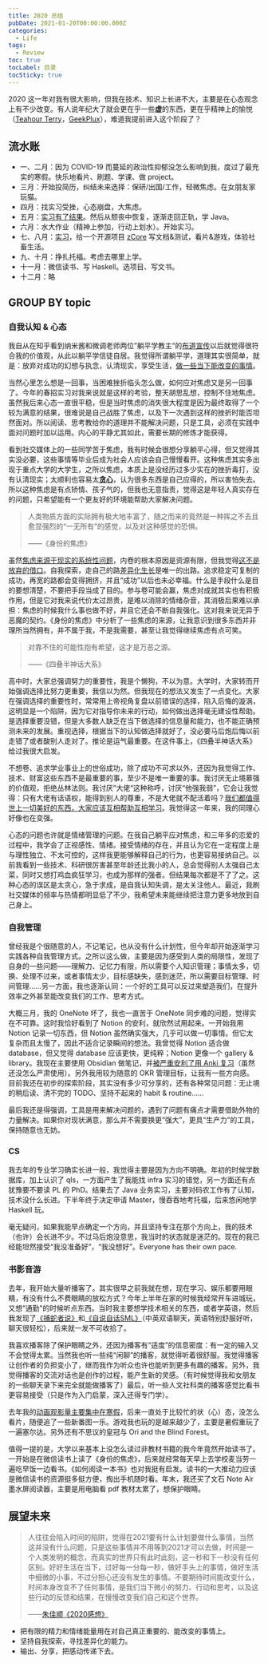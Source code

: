 ```yaml
---
title: 2020 总结
pubDate: 2021-01-20T00:00:00.000Z
categories:
  - Life
tags:
  - Review
toc: true
tocLabel: 目录
tocSticky: true
---
```


2020 这一年对我有很大影响，但我在技术、知识上长进不大，主要是在心态观念上有不少改变。有人说年纪大了就会更在乎一些**虚**的东西，更在乎精神上的愉悦（[Teahour Terry](https://www.pythonhunter.org/episodes/ep21#t=26:15)，[GeekPlux](https://geekplux.com/2021/01/05/2020-summary#%E4%B9%A6)），难道我提前进入这个阶段了？

## 流水账

- 一、二月：因为 COVID-19 而蔓延的政治性抑郁没怎么影响到我，度过了最充实的寒假。快乐地看片、刷题、学课、做 project。
- 三月：开始投简历，纠结未来选择：保研/出国/工作，轻微焦虑。在女朋友家玩猫。
- 四月：找实习受挫，心态崩盘，大焦虑。
- 五月：[实习有了结果](https://mp.weixin.qq.com/s/kNByfbXyGojkDJjDE9KoVg)。然后从颓丧中恢复，逐渐走回正轨，学 Java。
- 六月：水大作业（精神上参加，行动上划水）。开始实习。
- 七、八月：[实习](https://xxchan.github.io/cs/2020/09/02/intern-at-meituan.html)，给一个开源项目 [zCore](https://github.com/rcore-os/zCore) 写文档&测试，看片&游戏，体验社畜生活。
- 九、十月：挣扎托福。考虑去哪里上学。
- 十一月：微信读书、写 Haskell。选项目、写文书。
- 十二月：略

## GROUP BY topic

### 自我认知 & 心态

我自从在知乎看到纳米酱和微调老师两位”躺平学教主“的[布道宣传](https://zhuanlan.zhihu.com/p/63557371)以后就觉得很符合我的价值观，从此以躺平学信徒自居。我觉得所谓躺平学，道理其实很简单，就是：放弃对成功的幻想与执念，认清现实，享受生活，[做一些当下能改变的事情](https://www.zhihu.com/question/348607535/answer/1662674291)。

当然心里怎么想是一回事，当困难挫折临头怎么做，如何应对焦虑又是另一回事了。今年的春招实习对我来说就是这样的考验，整天胡思乱想，控制不住地焦虑。虽然我后来心态一直很平稳，但是当时焦虑的消失很大程度是因为最终取得了一个较为满意的结果，很难说是自己战胜了焦虑，以及下一次遇到这样的挫折时能否坦然面对。所以阅读、思考教给你的道理并不能解决问题，只是工具，必须在实践中面对问题时加以运用。内心的平静尤其如此，需要长期的修炼才能获得。

看到社交媒体上的一些同学苦于焦虑，我有时候会很想分享躺平心得，但又觉得其实没必要，这些事情等毕业后成为社会人应该会自己慢慢看开。这种焦虑其实多出现于重点大学的大学生，之所以焦虑，本质上是没经历过多少实在的挫折毒打，没有认清现实；太顺利也容易太[**贪心**](https://www.zhihu.com/pin/1333358668575207424)，认为很多东西是自己应得的，所以害怕失去。所以这种焦虑是有点矫情、孩子气的，但我也无意指责，觉得这是年轻人真实存在的问题，只希望能有一个更友好的环境能帮助大家解决问题。

> 人类物质方面的实际拥有极大地丰富了，随之而来的竟然是一种挥之不去且愈显强烈的“一无所有”的感觉，以及对这种感觉的恐惧。
>
>——《身份的焦虑》

虽然[焦虑来源于现实的系统性问题](https://www.zhihu.com/question/438689409/answer/1670248288)，内卷的根本原因是资源有限，但我觉得[这不是放弃的借口](https://www.zhihu.com/question/419027866/answer/1479183758)。自我探索，走自己的路[差异化生长](https://www.zhihu.com/question/439063737/answer/1676885438)是唯一的出路。追求稳定可复制的成功，再宽的路都会变得拥挤，并且“成功”以后也未必幸福。什么是手段什么是目的要想清楚，不要把手段当成了目的。参与卷可能会赢，焦虑对成就其实也有积极作用，但是它对我来说代价太过昂贵，是难以消除的情绪杂音，其消极后果难以承担：焦虑的时候我什么事也做不好，并且它还会不断自我强化。这对我来说无异于恶魔的契约。《身份的焦虑》中分析了一些焦虑的来源，让我意识到很多东西并非理所当然拥有，并不属于我，不是我需要，甚至让我觉得继续焦虑有点可笑。

> 对靠不住的可能性抱有希望，这才是万恶之源。
> 
> ——《四叠半神话大系》

高中时，大家总强调努力的重要性，我是个懒狗，不以为意。大学时，大家转而开始强调选择比努力更重要，我信以为然。但我现在的想法又发生了一点变化。大家在强调选择的重要性时，常常用上帝视角复盘以前错误的选择，陷入后悔的漩涡，这明显是一个陷阱，因为它对指导你未来的行动，如何做出选择毫无建设性帮助。是选择重要没错，但是大多数人缺乏在当下做选择的信息量和能力，也不能正确预测未来的发展。重视选择，根据当下的认知做选择就好了，没必要马后炮后悔以前走错了或者酸别人走对了。推论是运气最重要。在这件事上，《四叠半神话大系》给过我很大启发。

不想卷、追求学业事业上的世俗成功，除了成功不可求以外，还因为我觉得工作、技术、财富这些东西不是最重要的事，至少不是唯一重要的事。我讨厌无止境慕强的价值观，拒绝丛林法则。我讨厌”大佬“这种称呼，讨厌“他强我弱”，它会让我觉得：只有大佬有话语权，能得到别人的尊重，不是大佬就不配活着吗？[我们都值得世上一切美好的东西，大家应该互相帮助互相学习](https://www.zhihu.com/pin/1325790682234527744)。我觉得这一年来，我的同理心好像也在变强。

心态的问题也许就是情绪管理的问题。在我自己躺平应对焦虑，和三年多的恋爱的过程中，我学会了正视感性、情绪。接受情绪的存在，并且认为它在一定程度上是与理性独立、不太可控的，这样我更能够解释自己的行为，也更容易接纳自己。以前我看到一些技术、科研很厉害甚至年龄还比我小的人，总会觉得别人太强自己太菜，同时又想打鸡血疯狂学习，也成为那样的强者。但结果每次都是不了了之。这种心态的误区是太贪心，急于求成，是自我认知失调，是太关注他人。最近，我刷社交媒体的频率与热情都明显低了不少，我希望未来能继续把注意力更多地放到自己身上。

### 自我管理

曾经我是个很随意的人，不记笔记，也从没有什么计划性，但今年却开始逐渐学习实践各种自我管理方式。之所以这么做，主要是因为感受到人类的局限性，发现了自身的一些问题——理解力、记忆力有限，所以需要个人知识管理；事情太多，切换、处理不过来，或者事情太少，目标感缺失，感到迷茫，所以需要目标管理、时间管理……另一方面，我也逐渐认同：一个好的工具可以反过来塑造我们，在提升效率之外甚至能改变我们的工作、思考方式。

大概三月，我的 OneNote 坏了，我也一直苦于 OneNote 同步难的问题，觉得实在不可靠。这时我恰好看到了 Notion 的安利，就欣然试用起来。一开始我用 Notion 记录一切东西，但 Notion 虽然确实强大，几乎可以做一切事情。但它太复杂而且太慢了，因此不适合记录瞬间的想法。我曾觉得 Notion 适合做 database，但又觉得 database 应该更快，更纯粹；Notion 更像一个 gallery & library。我现在主要使用 Obsidian 做笔记，并[被严重安利了用 Anki 复习](http://augmentingcognition.com/ltm.html)（虽然还没怎么严肃使用）。另外我用较为随意的 OKR 管理目标，让我有一些方向感。目前我还在初步的探索阶段，其实没有多少可分享的，还有各种常见问题：无止境的稍后读、清不完的 TODO、坚持不起来的 habit & routine……

最后我还是得强调，工具是用来解决问题的，遇到了问题有痛点才需要借助外物的力量解决。如果你对现状满意，那么并不需要换更“强大”，更具“生产力”的工具，保持随意也无妨。

### CS

我去年的专业学习确实长进一般，我觉得主要是因为方向不明确。年初的时候学数据库，加上认识了 qls，一方面产生了我能找 infra 实习的错觉，另一方面还有点犹豫要不要读 PL 的 PhD。结果去了 Java 业务实习，主要对码农工作有了认知，技术没什么长进。下半年终于决定申请 Master，慢吞吞地考托福，后来悠闲地学 Haskell 玩。

毫无疑问，如果我能早点确定一个方向，并且坚持专注在那个方向上，我的技术（也许）会长进不少。不过马后炮没意思，我当时的状态就是迷茫的。现在的我已经能坦然接受“我没准备好”，“我没想好”。Everyone has their own pace.

### 书影音游

去年，我开始大量听播客了。其实很早之前我就在想，现在学习、娱乐都要用眼睛，有没有什么不费眼睛的放松方式？今年上半年在家的时候我经常开车进城玩，又想“通勤"的时候听点东西。当时我主要想学技术相关的东西，或者学英语，然后我发现了[《捕蛇者说》](https://pythonhunter.org/)和[《自说自话SML》](https://space.bilibili.com/538831508/)（中英双语聊天，英语特别舒服好听，聊天很轻松），后来就一发不可收拾了。

我喜欢播客除了保护眼睛之外，还因为播客有“适度”的信息密度：有一定的输入又不会觉得太累。当然我也听一些纯“闲聊”的播客，就觉得听着很舒服。我觉得播客让创作者的负担变小了，继而我作为听众也许也能听到更多有趣的播客。另外，我觉得播客的交流对话也是创作的过程，能产生新的灵感。（有时候觉得我和女朋友的一些聊天录下来完全就能做播客了）最后，听一些人文社科类的播客感觉比看书更容易接受（只是作为入门启蒙，深入还得专门学）。

去年我的[动画观影量主要集中在寒假](https://mp.weixin.qq.com/s/FCxZ-BV_hIljxuAnTdRcsg)，后来一直处于比较忙的状（心）态，没怎么看片，随便追了一些新番图一乐。游戏我也玩的是越来越少了，主要是暑假重玩了一遍塞尔达。另外还有不思议的皇冠与 Ori and the Blind Forest。

值得一提的是，大学以来基本上没怎么读过非教材书籍的我今年竟然开始读书了。一开始是在微信读书上读了《身份的焦虑》，后来就经常每天早上去学校麦当劳一遍吃早饭一边看书。《如何阅读一本书》也对我挺有启发。读书的一大推动力应该是微信读书的资源挺多挺方便，掏出手机随时看。年末，我还买了文石 Note Air 墨水屏阅读器，主要是用电脑看 pdf 教材太累了，想保护眼睛。

## 展望未来

> 人往往会陷入时间的陷阱，觉得在2021要有什么计划要做什么事情，当然这并没有什么问题，只是这些事情并不用等到2021才可以去做，时间是一个人类发明的概念，而真实的世界只有此时此刻，这一秒和下一秒没有任何区别。好好生活在当下，过好每一分每一秒，做好手头上的事情，做好生活中细微的小事，不过分担心还没有发生的事情。不要期待时间能改变什么，时间本身改变不了任何事情，是我们当下微小的努力、行动和思考，以及这些行动的反馈和结果，在慢慢改变我们自己和这个世界。
>
> ——[朱佳顺《2020感想》](https://zhuanlan.zhihu.com/p/341537007)

- 把有限的精力和情绪能量用在对自己真正重要的、能改变的事情上。
- 坚持自我探索，寻找差异化的能力。
- 输出、分享，把感动传递下去。
